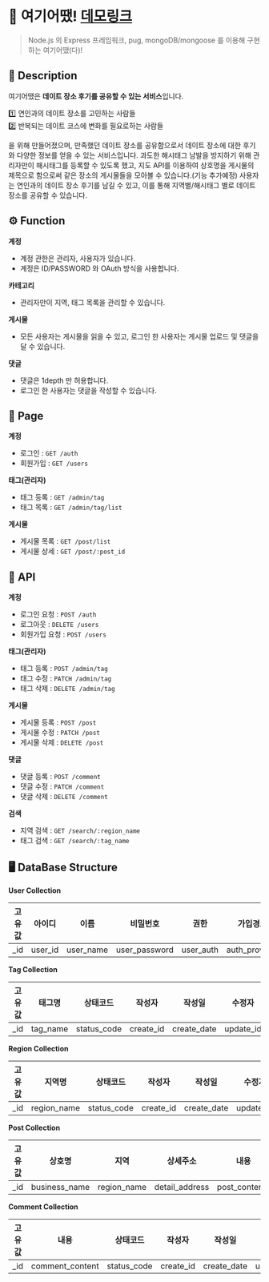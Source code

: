 # :eyes: 여기어땠! [데모링크](https://how-about-here.herokuapp.com)

> Node.js 의 Express 프레임워크, pug, mongoDB/mongoose 를 이용해 구현하는 여기어땠(다)!

## :memo: Description

여기어땠은 **데이트 장소 후기를 공유할 수 있는 서비스**입니다.

:one: 연인과의 데이트 장소를 고민하는 사람들  
:two: 반복되는 데이트 코스에 변화를 필요로하는 사람들

을 위해 만들어졌으며, 만족했던 데이트 장소를 공유함으로서 데이트 장소에 대한 후기와 다양한 정보를 얻을 수 있는 서비스입니다.
과도한 해시태그 남발을 방지하기 위해 관리자만이 해시태그를 등록할 수 있도록 했고, 지도 API를 이용하여 상호명을 게시물의 제목으로 함으로써 같은 장소의 게시물들을 모아볼 수 있습니다.(기능 추가예정)
사용자는 연인과의 데이트 장소 후기를 남길 수 있고, 이를 통해 지역별/해시태그 별로 데이트 장소를 공유할 수 있습니다.

## :gear: Function

**계정**

- 계정 관한은 관리자, 사용자가 있습니다.
- 계정은 ID/PASSWORD 와 OAuth 방식을 사용합니다.

**카테고리**

- 관리자만이 지역, 태그 목록을 관리할 수 있습니다.

**게시물**

- 모든 사용자는 게시물을 읽을 수 있고, 로그인 한 사용자는 게시물 업로드 및 댓글을 달 수 있습니다.

**댓글**

- 댓글은 1depth 만 허용합니다.
- 로그인 한 사용자는 댓글을 작성할 수 있습니다.

## :page_with_curl: Page

**계정**

- 로그인 : `GET /auth`
- 회원가입 : `GET /users`

**태그(관리자)**

- 태그 등록 : `GET /admin/tag`
- 태그 목록 : `GET /admin/tag/list`

**게시물**

- 게시물 목록 : `GET /post/list`
- 게시물 상세 : `GET /post/:post_id`

## :page_facing_up: API

**계정**

- 로그인 요청 : `POST /auth`
- 로그아웃 : `DELETE /users`
- 회원가입 요청 : `POST /users`

**태그(관리자)**

- 태그 등록 : `POST /admin/tag`
- 태그 수정 : `PATCH /admin/tag`
- 태그 삭제 : `DELETE /admin/tag`

**게시물**

- 게시물 등록 : `POST /post`
- 게시물 수정 : `PATCH /post`
- 게시물 삭제 : `DELETE /post`

**댓글**

- 댓글 등록 : `POST /comment`
- 댓글 수정 : `PATCH /comment`
- 댓글 삭제 : `DELETE /comment`

**검색**

- 지역 검색 : `GET /search/:region_name`
- 태그 검색 : `GET /search/:tag_name`

## :desktop_computer: DataBase Structure

**User Collection**

| 고유값 | 아이디  |   이름    |   비밀번호    |   권한    |   가입경로    |  상태코드   |
| :----: | :-----: | :-------: | :-----------: | :-------: | :-----------: | :---------: |
|  \_id  | user_id | user_name | user_password | user_auth | auth_provider | status_code |

**Tag Collection**

| 고유값 |  태그명  |  상태코드   |  작성자   |   작성일    |  수정자   |   수정일    |
| :----: | :------: | :---------: | :-------: | :---------: | :-------: | :---------: |
|  \_id  | tag_name | status_code | create_id | create_date | update_id | update_date |

**Region Collection**

| 고유값 |   지역명    |  상태코드   |  작성자   |   작성일    |  수정자   |   수정일    |
| :----: | :---------: | :---------: | :-------: | :---------: | :-------: | :---------: |
|  \_id  | region_name | status_code | create_id | create_date | update_id | update_date |

**Post Collection**

| 고유값 |    상호명     |    지역     |    상세주소    |     내용      |    별점     |   태그   |  상태코드   |  작성자   |   작성일    |  수정자   | 수정일      |
| :----: | :-----------: | :---------: | :------------: | :-----------: | :---------: | :------: | :---------: | :-------: | :---------: | :-------: | ----------- |
|  \_id  | business_name | region_name | detail_address | post_contents | star_rating | tag_list | status_code | create_id | create_date | update_id | update_date |

**Comment Collection**

| 고유값 |      내용       |  상태코드   |  작성자   |   작성일    |  수정자   |   수정일    |
| :----: | :-------------: | :---------: | :-------: | :---------: | :-------: | :---------: |
|  \_id  | comment_content | status_code | create_id | create_date | update_id | update_date |

